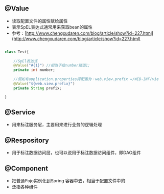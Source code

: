 ## @Value
- 读取配置文件的属性赋给属性
- 表示SpEL表达式通常用来获取bean的属性
- 参考：[http://www.chengxudaren.com/blog/article/show?id=227.html](http://www.chengxudaren.com/blog/article/show?id=227.html)
```java

class Test{           
    
    //SpEl表达式
    @Value("#{1}") //相当于给number赋值1;
    private int number;
    
    //假如有application.properties得配置为：web.view.prefix =/WEB-INF/views/，则可以如下获取
    @Value("${web.view.prefix}")
    private String prefix;

}
```
## @Service
- 用来标注服务层，主要用来进行业务的逻辑处理
## @Respository
- 用于标注数据访问层，也可以说用于标注数据访问组件，即DAO组件
## @Component
- 把普通Pojo实例化到Spring 容器中去，相当于配置文件中的
- 泛指各种组件
